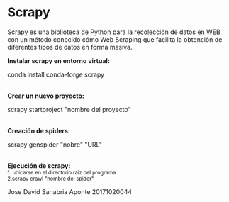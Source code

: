 # Scrapy

Scrapy es una biblioteca de Python para la recolección de datos en WEB con un método conocido cómo Web Scraping que facilita la obtención de diferentes tipos de datos en forma masiva.

<strong>Instalar scrapy en entorno virtual: </strong><p>conda install conda-forge scrapy</p>
<br>
<strong>Crear un nuevo proyecto:</strong><p> scrapy startproject "nombre del proyecto"</p>
<br>
<strong>Creación de spiders:</strong><p> scrapy genspider "nobre" "URL"</p>
<br>
<strong>Ejecución de scrapy:</strong> 
  <br>
  <sub>1. ubicarse en el directorio raiz del programa</sub>
  <br>
  <sub>2.scrapy crawl "nombre del spider"</sub>


Jose David Sanabria Aponte 20171020044
